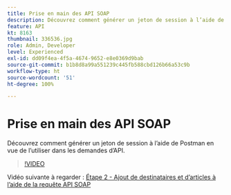 ```yaml
---
title: Prise en main des API SOAP
description: Découvrez comment générer un jeton de session à l’aide de Postman pour une utilisation dans les demandes d’API.
feature: API
kt: 8163
thumbnail: 336536.jpg
role: Admin, Developer
level: Experienced
exl-id: dd09f4ea-4f5a-4674-9652-e8e0369d9bab
source-git-commit: b1b8d8a99a551239c445fb588cbd126b66a53c9b
workflow-type: ht
source-wordcount: '51'
ht-degree: 100%

---
```


# Prise en main des API SOAP

Découvrez comment générer un jeton de session à l’aide de Postman en vue de l’utiliser dans les demandes d’API.

>[!VIDEO](https://video.tv.adobe.com/v/336536?quality=12&learn=on)

Vidéo suivante à regarder : [Étape 2 - Ajout de destinataires et d’articles à l’aide de la requête API SOAP](/help/tutorial-use-soap-apis/add-recipients-and-articles-using-soap-api-requests.md)
